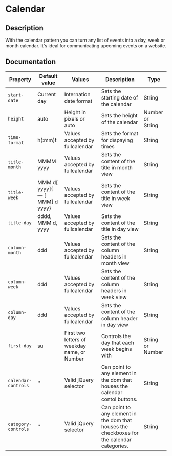 # Calendar

## Description

With the calendar pattern you can turn any list of events into a day, week or month calendar. It's ideal for communicating upcoming events on a website.

## Documentation

| Property | Default value | Values | Description | Type |
| ----- | --------| -------- | ------- | ----------- |
| `start-date`| Current day | Internation date format | Sets the starting date of the calendar | String |
| `height`| auto | Height in pixels or auto | Sets the height of the calendar | Number or String |
| `time-format`| h(:mm)t | Values accepted by fullcalendar | Sets the format for dispaying times | String |
| `title-month`| MMMM yyyy | Values accepted by fullcalendar | Sets the content of the title in month view | String |
| `title-week`| MMM d[ yyyy]{ &#8212; [ MMM] d yyyy} | Values accepted by fullcalendar | Sets the content of the title in week view | String |
| `title-day`| dddd, MMM d, yyyy | Values accepted by fullcalendar | Sets the content of the title in day view | String |
| `column-month`| ddd | Values accepted by fullcalendar | Sets the content of the column headers in month view | String |
| `column-week`| ddd | Values accepted by fullcalendar | Sets the content of the column headers in week view | String |
| `column-day`| ddd | Values accepted by fullcalendar | Sets the content of the column header in day view | String |
| `first-day`| su | First two letters of weekday name, or Number | Controls the day that each week begins with | String or Number |
| `calendar-controls`| '' | Valid jQuery selector | Can point to any element in the dom that houses the calendar contol buttons.| String |
| `category-controls`| '' | Valid jQuery selector | Can point to any element in the dom that houses the checkboxes for the calendar categories.| String |
